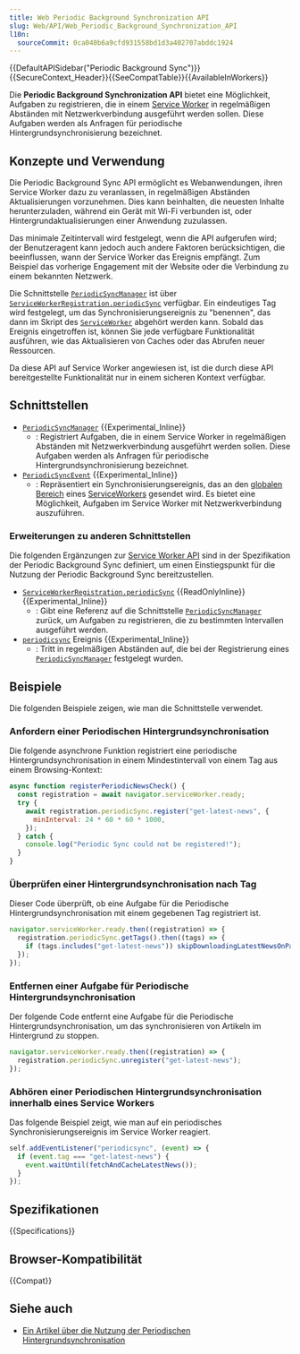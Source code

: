 ```yaml
---
title: Web Periodic Background Synchronization API
slug: Web/API/Web_Periodic_Background_Synchronization_API
l10n:
  sourceCommit: 0ca040b6a9cfd931558bd1d3a402707abddc1924
---
```


{{DefaultAPISidebar("Periodic Background Sync")}}{{SecureContext_Header}}{{SeeCompatTable}}{{AvailableInWorkers}}

Die **Periodic Background Synchronization API** bietet eine Möglichkeit, Aufgaben zu registrieren, die in einem [Service Worker](/de/docs/Web/API/Service_Worker_API) in regelmäßigen Abständen mit Netzwerkverbindung ausgeführt werden sollen. Diese Aufgaben werden als Anfragen für periodische Hintergrundsynchronisierung bezeichnet.

## Konzepte und Verwendung

Die Periodic Background Sync API ermöglicht es Webanwendungen, ihren Service Worker dazu zu veranlassen, in regelmäßigen Abständen Aktualisierungen vorzunehmen. Dies kann beinhalten, die neuesten Inhalte herunterzuladen, während ein Gerät mit Wi-Fi verbunden ist, oder Hintergrundaktualisierungen einer Anwendung zuzulassen.

Das minimale Zeitintervall wird festgelegt, wenn die API aufgerufen wird; der Benutzeragent kann jedoch auch andere Faktoren berücksichtigen, die beeinflussen, wann der Service Worker das Ereignis empfängt. Zum Beispiel das vorherige Engagement mit der Website oder die Verbindung zu einem bekannten Netzwerk.

Die Schnittstelle [`PeriodicSyncManager`](/de/docs/Web/API/PeriodicSyncManager) ist über [`ServiceWorkerRegistration.periodicSync`](/de/docs/Web/API/ServiceWorkerRegistration/periodicSync) verfügbar. Ein eindeutiges Tag wird festgelegt, um das Synchronisierungsereignis zu "benennen", das dann im Skript des [`ServiceWorker`](/de/docs/Web/API/ServiceWorker) abgehört werden kann. Sobald das Ereignis eingetroffen ist, können Sie jede verfügbare Funktionalität ausführen, wie das Aktualisieren von Caches oder das Abrufen neuer Ressourcen.

Da diese API auf Service Worker angewiesen ist, ist die durch diese API bereitgestellte Funktionalität nur in einem sicheren Kontext verfügbar.

## Schnittstellen

- [`PeriodicSyncManager`](/de/docs/Web/API/PeriodicSyncManager) {{Experimental_Inline}}
  - : Registriert Aufgaben, die in einem Service Worker in regelmäßigen Abständen mit Netzwerkverbindung ausgeführt werden sollen. Diese Aufgaben werden als Anfragen für periodische Hintergrundsynchronisierung bezeichnet.
- [`PeriodicSyncEvent`](/de/docs/Web/API/PeriodicSyncEvent) {{Experimental_Inline}}
  - : Repräsentiert ein Synchronisierungsereignis, das an den [globalen Bereich](/de/docs/Web/API/ServiceWorkerGlobalScope) eines [ServiceWorkers](/de/docs/Web/API/Service_Worker_API) gesendet wird. Es bietet eine Möglichkeit, Aufgaben im Service Worker mit Netzwerkverbindung auszuführen.

### Erweiterungen zu anderen Schnittstellen

Die folgenden Ergänzungen zur [Service Worker API](/de/docs/Web/API/Service_Worker_API) sind in der Spezifikation der Periodic Background Sync definiert, um einen Einstiegspunkt für die Nutzung der Periodic Background Sync bereitzustellen.

- [`ServiceWorkerRegistration.periodicSync`](/de/docs/Web/API/ServiceWorkerRegistration/periodicSync) {{ReadOnlyInline}} {{Experimental_Inline}}
  - : Gibt eine Referenz auf die Schnittstelle [`PeriodicSyncManager`](/de/docs/Web/API/PeriodicSyncManager) zurück, um Aufgaben zu registrieren, die zu bestimmten Intervallen ausgeführt werden.
- [`periodicsync`](/de/docs/Web/API/ServiceWorkerGlobalScope/periodicsync_event) Ereignis {{Experimental_Inline}}
  - : Tritt in regelmäßigen Abständen auf, die bei der Registrierung eines [`PeriodicSyncManager`](/de/docs/Web/API/PeriodicSyncManager) festgelegt wurden.

## Beispiele

Die folgenden Beispiele zeigen, wie man die Schnittstelle verwendet.

### Anfordern einer Periodischen Hintergrundsynchronisation

Die folgende asynchrone Funktion registriert eine periodische Hintergrundsynchronisation in einem Mindestintervall von einem Tag aus einem Browsing-Kontext:

```js
async function registerPeriodicNewsCheck() {
  const registration = await navigator.serviceWorker.ready;
  try {
    await registration.periodicSync.register("get-latest-news", {
      minInterval: 24 * 60 * 60 * 1000,
    });
  } catch {
    console.log("Periodic Sync could not be registered!");
  }
}
```

### Überprüfen einer Hintergrundsynchronisation nach Tag

Dieser Code überprüft, ob eine Aufgabe für die Periodische Hintergrundsynchronisation mit einem gegebenen Tag registriert ist.

```js
navigator.serviceWorker.ready.then((registration) => {
  registration.periodicSync.getTags().then((tags) => {
    if (tags.includes("get-latest-news")) skipDownloadingLatestNewsOnPageLoad();
  });
});
```

### Entfernen einer Aufgabe für Periodische Hintergrundsynchronisation

Der folgende Code entfernt eine Aufgabe für die Periodische Hintergrundsynchronisation, um das synchronisieren von Artikeln im Hintergrund zu stoppen.

```js
navigator.serviceWorker.ready.then((registration) => {
  registration.periodicSync.unregister("get-latest-news");
});
```

### Abhören einer Periodischen Hintergrundsynchronisation innerhalb eines Service Workers

Das folgende Beispiel zeigt, wie man auf ein periodisches Synchronisierungsereignis im Service Worker reagiert.

```js
self.addEventListener("periodicsync", (event) => {
  if (event.tag === "get-latest-news") {
    event.waitUntil(fetchAndCacheLatestNews());
  }
});
```

## Spezifikationen

{{Specifications}}

## Browser-Kompatibilität

{{Compat}}

## Siehe auch

- [Ein Artikel über die Nutzung der Periodischen Hintergrundsynchronisation](https://developer.chrome.com/docs/capabilities/periodic-background-sync)
